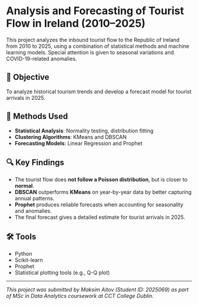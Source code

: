 # Analysis and Forecasting of Tourist Flow in Ireland (2010–2025)

This project analyzes the inbound tourist flow to the Republic of Ireland from 2010 to 2025, using a combination of statistical methods and machine learning models. Special attention is given to seasonal variations and COVID-19-related anomalies.

## 🎯 Objective

To analyze historical tourism trends and develop a forecast model for tourist arrivals in 2025.

## 🧠 Methods Used

- **Statistical Analysis**: Normality testing, distribution fitting
- **Clustering Algorithms**: KMeans and DBSCAN
- **Forecasting Models**: Linear Regression and Prophet

## 🔍 Key Findings

- The tourist flow does **not follow a Poisson distribution**, but is closer to **normal**.
- **DBSCAN** outperforms **KMeans** on year-by-year data by better capturing annual patterns.
- **Prophet** produces reliable forecasts when accounting for seasonality and anomalies.
- The final forecast gives a detailed estimate for tourist arrivals in 2025.

## 🛠 Tools

- Python  
- Scikit-learn  
- Prophet  
- Statistical plotting tools (e.g., Q-Q plot)  

---

*This project was submitted by Maksim Aitov (Student ID: 2025069) as part of MSc in Data Analytics coursework at CCT College Dublin.*

